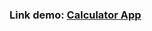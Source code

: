 ### Link demo: [Calculator App](https://ck1412.github.io/HTML-CSS_JS/Projects/Caculator%20App/ 'target="_blank"')
